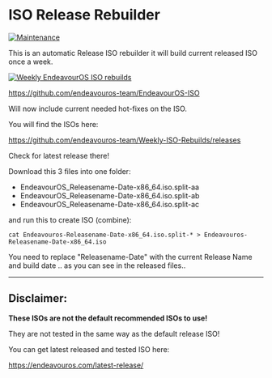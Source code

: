 # ISO Release Rebuilder

[![Maintenance](https://img.shields.io/maintenance/yes/2024.svg)]()


This is an automatic Release ISO rebuilder it will build current released ISO once a week.

[![Weekly EndeavourOS ISO rebuilds](https://github.com/endeavouros-team/Weekly-ISO-Rebuilds/actions/workflows/autobuild.yml/badge.svg?branch=main)](https://github.com/endeavouros-team/Weekly-ISO-Rebuilds/actions/workflows/autobuild.yml)

https://github.com/endeavouros-team/EndeavourOS-ISO


Will now include current needed hot-fixes on the ISO.

You will find the ISOs here:

https://github.com/endeavouros-team/Weekly-ISO-Rebuilds/releases

Check for latest release there!


Download this 3 files into one folder:

* EndeavourOS_Releasename-Date-x86_64.iso.split-aa
* EndeavourOS_Releasename-Date-x86_64.iso.split-ab
* EndeavourOS_Releasename-Date-x86_64.iso.split-ac

and run this to create ISO (combine):

```
cat Endeavouros-Releasename-Date-x86_64.iso.split-* > Endeavouros-Releasename-Date-x86_64.iso
```

You need to replace "Releasename-Date" with the current Release Name and build date .. as you can see in the released files..

---

## Disclaimer:
**These ISOs are not the default recommended ISOs to use!**

They are not tested in the same way as the default release ISO!

You can get latest released and tested ISO here:

https://endeavouros.com/latest-release/



